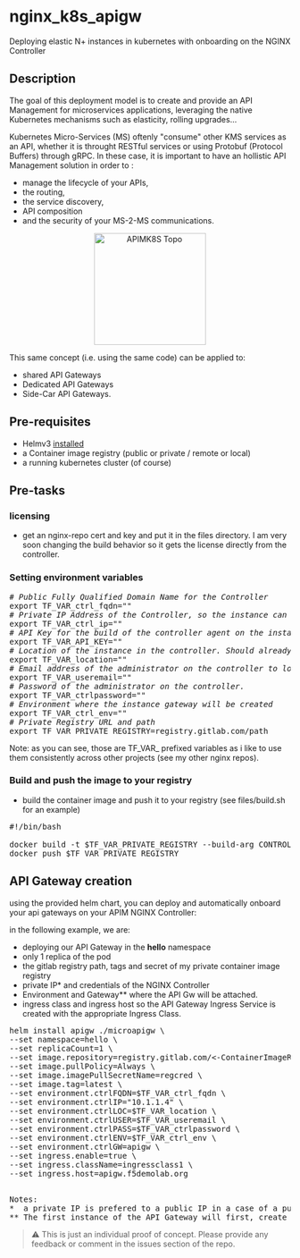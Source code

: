# nginx_k8s_apigw
Deploying elastic N+ instances in kubernetes with onboarding on the NGINX Controller


## Description
The goal of this deployment model is to create and provide an API Management for microservices applications, leveraging the native Kubernetes mechanisms such as elasticity, rolling upgrades...

Kubernetes Micro-Services (MS) oftenly "consume" other KMS services as an API, whether it is throught RESTful services or using Protobuf (Protocol Buffers) through gRPC. In these case, it is important to have an hollistic API Management solution in order to :
- manage the lifecycle of your APIs, 
- the routing, 
- the service discovery, 
- API composition
- and the security of your MS-2-MS communications. 

<p align="center">
	<img width="200" src="https://github.com/fchmainy/nginx_k8s_apigw/raw/main/docs/images/topology.png" alt="APIMK8S Topo">
</p>

This same concept (i.e. using the same code) can be applied to:
- shared API Gateways
- Dedicated API Gateways
- Side-Car API Gateways.


## Pre-requisites
- Helmv3 [installed](https://helm.sh/docs/intro/install/)
- a Container image registry (public or private / remote or local)
- a running kubernetes cluster (of course)

## Pre-tasks
### licensing
- get an nginx-repo cert and key and put it in the files directory.
I am very soon changing the build behavior so it gets the license directly from the controller.

### Setting environment variables
<pre>
<i># Public Fully Qualified Domain Name for the Controller</i>
export TF_VAR_ctrl_fqdn=""
<i># Private IP Address of the Controller, so the instance can communicate locally</i>
export TF_VAR_ctrl_ip=""
<i># API Key for the build of the controller agent on the instance</i>
export TF_VAR_API_KEY=""
<i># Location of the instance in the controller. Should already be created.</i>
export TF_VAR_location=""
<i># Email address of the administrator on the controller to log in to the controller (used for the API)</i>
export TF_VAR_useremail=""
<i># Password of the administrator on the controller.</i>
export TF_VAR_ctrlpassword=""
<i># Environment where the instance gateway will be created</i>
export TF_VAR_ctrl_env=""
<i># Private Registry URL and path</i>
export TF_VAR_PRIVATE_REGISTRY=registry.gitlab.com/path
</pre>

Note: as you can see, those are TF_VAR_ prefixed variables as i like to use them consistently across other projects (see my other nginx repos).

### Build and push the image to your registry
- build the container image and push it to your registry (see files/build.sh for an example)

<pre>
#!/bin/bash

docker build -t $TF_VAR_PRIVATE_REGISTRY --build-arg CONTROLLER_IP=$TF_VAR_ctrl_ip --build-arg CONTROLLER_URL=https://$TF_VAR_ctrl_fqdn --build-arg API_KEY=$TF_VAR_API_KEY --build-arg STORE_UUID=True --build-arg LOCATION=$TF_VAR_LOCATION .
docker push $TF_VAR_PRIVATE_REGISTRY 
</pre>

## API Gateway creation
using the provided helm chart, you can deploy and automatically onboard your api gateways on your APIM NGINX Controller:

in the following example, we are:
- deploying our API Gateway in the **hello** namespace
- only 1 replica of the pod
- the gitlab registry path, tags and secret of my private container image registry
- private IP\* and credentials of the NGINX Controller
- Environment and Gateway\*\* where the API Gw will be attached.
- ingress class and ingress host so the API Gateway Ingress Service is created with the appropriate Ingress Class.

<pre>
helm install apigw ./microapigw \
--set namespace=hello \
--set replicaCount=1 \
--set image.repository=registry.gitlab.com/<-ContainerImageRegistryPath->/apigw \
--set image.pullPolicy=Always \
--set image.imagePullSecretName=regcred \
--set image.tag=latest \
--set environment.ctrlFQDN=$TF_VAR_ctrl_fqdn \
--set environment.ctrlIP="10.1.1.4" \
--set environment.ctrlLOC=$TF_VAR_location \
--set environment.ctrlUSER=$TF_VAR_useremail \
--set environment.ctrlPASS=$TF_VAR_ctrlpassword \
--set environment.ctrlENV=$TF_VAR_ctrl_env \
--set environment.ctrlGW=apigw \
--set ingress.enable=true \
--set ingress.className=ingressclass1 \
--set ingress.host=apigw.f5demolab.org 

</pre>

<pre>
Notes:
*  a private IP is prefered to a public IP in a case of a public cloud as the agent controller install script will try to join the controller publicly known FQDN, so in a case of a public cloud deployment you will have to deal with security concerns by leaving your private realm, getting back through your Internet gateway and pass all the potential Security Groups and ACL checks.
** The first instance of the API Gateway will first, create the instance in the infrastructure list, then create the **service environment** and the **service gateway**  on the controller. Any new instances created from a **scaling out** events, will only join the existing environment and gateway and pull the latest working configuration.
</pre>



> :warning: This is just an individual proof of concept. Please provide any feedback or comment in the issues section of the repo.
